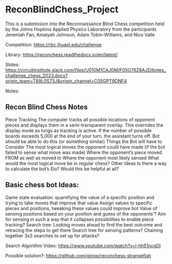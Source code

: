 # ReconBlindChess_Project
This is a submission into the Reconnaissance Blind Chess competition held by the Johns Hopkins Applied Physics Laboratory from the participants Jeremiah Fan, Amaiyah Johnson, Adam Tobin-Williams, and Nico Valle

Competition: https://rbc.jhuapl.edu/challenge

Library: https://reconchess.readthedocs.io/en/latest/

Slides: https://circuitinstitute.slack.com/files/U010M1CAJ0M/F05G76Z8AJD/bytes_challenge_chess_2023.docx?origin_team=T89L0S73J&origin_channel=C05GPT9DNF4

Notes:
## Recon Blind Chess Notes
Piece Tracking
  The computer tracks all possible locations of opponent pieces and displays them in a semi-transparent overlay. This overrides the display mode as longs as tracking is active. If the number of possible boards exceeds 5,000 at the end of your turn, the assistant turns off.
  Bot should be able to do this (or something similar)
Things the Bot will have to Consider
  The most logical moves the opponent could have made (if the bot failed to sense what move was made)
  Where the opponent’s piece moved FROM as well as moved to
  Where the opponent most likely sensed
  What would the most logical move be in regular chess?
Other Ideas
  Is there a way to calculate the bot’s Elo? Would this be helpful at all?

## Basic chess bot Ideas:
Game state evaluation: quantifying the value of a specific position and trying to take moves that improve that value
  Assign values to specific pieces and positions, tweaking these values could improve bot
  Value of sensing positions based on your position and guess of the opponents'? Aim for sensing in such a way that it collapses possibilities to enable piece tracking?
Search tree: Looking moves ahead to find the best outcome and retracing the steps to get there
  Search tree for sensing patterns? Chaining together 3x3 searches to set up for attacks?

Search Algorithm Video: https://www.youtube.com/watch?v=l-hh51ncgDI

Possible solution?: https://github.com/ginop/reconchess-strangefish
